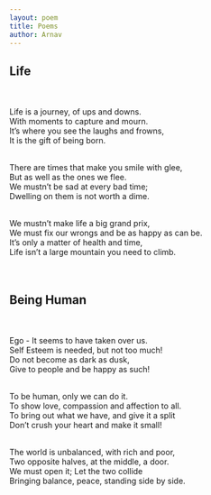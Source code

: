 ```yaml
---
layout: poem
title: Poems
author: Arnav
---
```


## Life
<br><br>
Life is a journey, of ups and downs.<br>
With moments to capture and mourn.<br>
It’s where you see the laughs and frowns,<br>
It is the gift of being born.<br><br>

There are times that make you smile with glee,<br>
But as well as the ones we flee.<br>
We mustn’t be sad at every bad time;<br>
Dwelling on them is not worth a dime.<br><br>

We mustn’t make life a big grand prix,<br>
We must fix our wrongs and be as happy as can be.<br>
It’s only a matter of health and time,<br>
Life isn’t a large mountain you need to climb.<br><br><br>

## Being Human
<br><br>
Ego - It seems to have taken over us.<br>
Self Esteem is needed, but not too much!<br>
Do not become as dark as dusk,<br>
Give to people and be happy as such!<br><br>

To be human, only we can do it.<br>
To show love, compassion and affection to all.<br>
To bring out what we have, and give it a split<br>
Don’t crush your heart and make it small!<br><br>

The world is unbalanced, with rich and poor,<br>
Two opposite halves, at the middle, a door.<br>
We must open it; Let the two collide<br>
Bringing balance, peace, standing side by side.<br><br>
